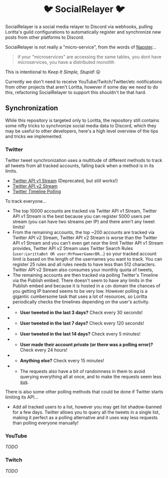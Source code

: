 
<h1 align="center">🐦 SocialRelayer 🐦</h1>

SocialRelayer is a social media relayer to Discord via webhooks, pulling Loritta's guild configurations to automatically register and synchronize new posts from other platforms to Discord.

SocialRelayer is not really a "micro-service", from the words of [Napster](https://github.com/napstr/)...

> if your "microservices" are accessing the same tables, you dont have microservices, you have a distributed monolith

This is intentional to *Keep It Simple, Stupid*! 😛

Currently we don't need to receive YouTube/Twitch/Twitter/etc notifications from other projects that aren't Loritta, however if some day we *need* to do this, refactoring SocialRelayer to support this shouldn't be that hard.

## Synchronization 

While this repository is targeted only to Loritta, the repository still contains some nifty tricks to synchronize social media data to Discord, which they may be useful to other developers, here's a high level overview of the tips and tricks we implemented.

### Twitter

Twitter tweet synchronization uses a multitude of different methods to track all tweets from all tracked accounts, falling back when a method is in its limits.

* [Twitter API v1 Stream](https://developer.twitter.com/en/docs/twitter-api/v1/tweets/filter-realtime/overview) (Deprecated, but still works!)
* [Twitter API v2 Stream](https://developer.twitter.com/en/docs/twitter-api/tweets/filtered-stream/quick-start)
* [Twitter Timeline Polling](https://publish.twitter.com/)

To track everyone...

* The top 10000 accounts are tracked via Twitter API v1 Stream, Twitter API v1 Stream is the best because you can register 5000 users per stream (you can have two streams per IP) and there aren't any tweet limits!
* From the remaining accounts, the top ~200 accounts are tracked via Twitter API v2 Stream, Twitter API v2 Stream is worse than the Twitter API v1 Stream and you can't even get *near* the limit Twitter API v1 Stream provides, Twitter API v2 Stream uses Twitter Search Rules (`user:LorittaBot OR user:MrPowerGamerBR`...) so your tracked account limit is based on the length of the usernames you want to track. You can register 25 rules and all rules needs to have less than 512 characters. Twitter API v2 Stream also consumes your monthly quota of tweets,
* The remaining accounts are then tracked via polling Twitter's Timeline via the Publish embed. There doesn't seem to have any limits in the Publish embed and because it is hosted in a `cdn` domain the chances of you getting IP banned seems to be very low. However polling is a gigantic cumbersome task that uses a lot of resources, so Loritta periodically checks the timelines depending on the user's activity.
* * **User tweeted in the last 3 days?** Check every 30 seconds!
* * **User tweeted in the last 7 days?** Check every 120 seconds!
* * **User tweeted in the last 14 days?** Check every 5 minutes!
* * **User made their account private (or there was a polling error)?** Check every 24 hours!
* * **Anything else?** Check every 15 minutes!
* * The requests also have a bit of randomness in them to avoid querying everything all at once, and to make the requests seem less [sus](https://www.youtube.com/watch?v=QYswdRMsAoU&feature=youtu.be&t=715).

There is also some other polling methods that could be done if Twitter starts limiting its API...

* Add all tracked users to a list, however you may get list shadow-banned for a few days. Twitter allows you to query all the tweets in a single list, making it perfect as a polling alternative and it uses way less requests than polling everyone manually!

### YouTube

*TODO*

### Twitch

*TODO*